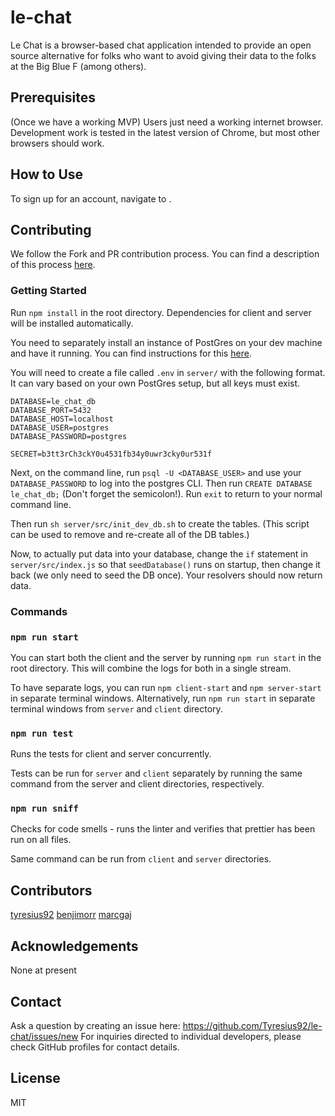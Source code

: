 # le-chat

Le Chat is a browser-based chat application intended to provide an open source alternative for folks who want to avoid giving their data to the folks at the Big Blue F (among others).

## Prerequisites

(Once we have a working MVP) Users just need a working internet browser. Development work is tested in the latest version of Chrome, but most other browsers should work.

## How to Use

To sign up for an account, navigate to <domain name TBD>.

## Contributing

We follow the Fork and PR contribution process. You can find a description of this process [here](https://mattstauffer.com/blog/how-to-contribute-to-an-open-source-github-project-using-your-own-fork/).

### Getting Started

Run `npm install` in the root directory. Dependencies for client and server will be installed automatically.

You need to separately install an instance of PostGres on your dev machine and have it running. You can find instructions for this [here](https://www.postgresql.org/docs/current/tutorial-install.html).

You will need to create a file called `.env` in `server/` with the following format. It can vary based on your own PostGres setup, but all keys must exist.

```
DATABASE=le_chat_db
DATABASE_PORT=5432
DATABASE_HOST=localhost
DATABASE_USER=postgres
DATABASE_PASSWORD=postgres

SECRET=b3tt3rCh3ckY0u4531fb34y0uwr3cky0ur531f
```

Next, on the command line, run `psql -U <DATABASE_USER>` and use your `DATABASE_PASSWORD` to log into the postgres CLI. Then run `CREATE DATABASE le_chat_db;` (Don't forget the semicolon!). Run `exit` to return to your normal command line.

Then run `sh server/src/init_dev_db.sh` to create the tables. (This script can be used to remove and re-create all of the DB tables.)

Now, to actually put data into your database, change the `if` statement in `server/src/index.js` so that `seedDatabase()` runs on startup, then change it back (we only need to seed the DB once). Your resolvers should now return data.

### Commands

### `npm run start`

You can start both the client and the server by running `npm run start` in the root directory. This will combine the logs for both in a single stream.

To have separate logs, you can run `npm client-start` and `npm server-start` in separate terminal windows. Alternatively, run `npm run start` in separate terminal windows from `server` and `client` directory.

### `npm run test`

Runs the tests for client and server concurrently.

Tests can be run for `server` and `client` separately by running the same command from the server and client directories, respectively.

### `npm run sniff`

Checks for code smells - runs the linter and verifies that prettier has been run on all files.

Same command can be run from `client` and `server` directories.

## Contributors

[tyresius92](https://github.com/Tyresius92)
[benjimorr](https://github.com/benjimorr)
[marcgaj](https://github.com/marcgaj)

## Acknowledgements

None at present

## Contact

Ask a question by creating an issue here: https://github.com/Tyresius92/le-chat/issues/new
For inquiries directed to individual developers, please check GitHub profiles for contact details.

## License

MIT
